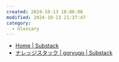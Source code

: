 ```yaml
---
created: 2024-10-13 18:06:08
modified: 2024-10-13 21:37:47
category:
  - Glossary
---
```

- [Home | Substack](https://substack.com/home)
- [ナレッジスタック | goryugo | Substack](https://knowledgestuck.substack.com/)

